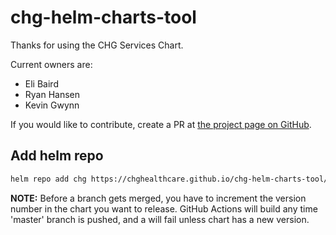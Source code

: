 # chg-helm-charts-tool

Thanks for using the CHG Services Chart.

Current owners are:
- Eli Baird
- Ryan Hansen
- Kevin Gwynn

If you would like to contribute, create a PR at [the project page on GitHub](https://github.com/chghealthcare/chg-helm-charts-tool).

## Add helm repo
```BASH
helm repo add chg https://chghealthcare.github.io/chg-helm-charts-tool/
```

**NOTE:** Before a branch gets merged, you have to increment the version number in the chart you want to release.
GitHub Actions will build any time 'master' branch is pushed, and a will fail unless chart has a new version.
